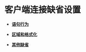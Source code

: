 # 客户端连接缺省设置<a name="ZH-CN_TOPIC_0244544108"></a>

-   **[语句行为](语句行为.md)**  

-   **[区域和格式化](区域和格式化.md)**  

-   **[其他缺省](其他缺省.md)**  


